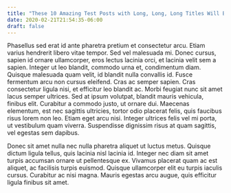 ```yaml
---
title: "These 10 Amazing Test Posts with Long, Long, Long Titles Will Blow Your Mind"
date: 2020-02-21T21:54:35-06:00
draft: false
---
```


Phasellus sed erat id ante pharetra pretium et consectetur arcu. Etiam 
varius hendrerit libero vitae tempor. Sed vel malesuada mi. Donec 
cursus, sapien id ornare ullamcorper, eros lectus lacinia orci, et 
lacinia velit sem a sapien. Integer ut leo blandit, commodo urna et, 
condimentum diam. Quisque malesuada quam velit, id blandit nulla 
convallis id. Fusce fermentum arcu non cursus eleifend. Cras ac semper 
sapien. Cras consectetur ligula nisi, et efficitur leo blandit ac. Morbi
 feugiat nunc sit amet lacus semper ultrices. Sed at ipsum volutpat, 
blandit mauris vehicula, finibus elit. Curabitur a commodo justo, ut 
ornare dui. Maecenas elementum, est nec sagittis ultricies, tortor odio 
placerat felis, quis faucibus risus lorem non leo. Etiam eget arcu nisi.
 Integer ultrices felis vel mi porta, ut vestibulum quam viverra. 
Suspendisse dignissim risus at quam sagittis, vel egestas sem dapibus.

Donec sit amet nulla nec nulla pharetra aliquet ut luctus metus. Quisque
 dictum ligula tellus, quis lacinia nisl lacinia id. Integer nec diam 
sit amet turpis accumsan ornare ut pellentesque ex. Vivamus placerat 
quam ac est aliquet, ac facilisis turpis euismod. Quisque ullamcorper 
elit eu turpis iaculis cursus. Curabitur ac nisi magna. Mauris egestas 
arcu augue, quis efficitur ligula finibus sit amet.
